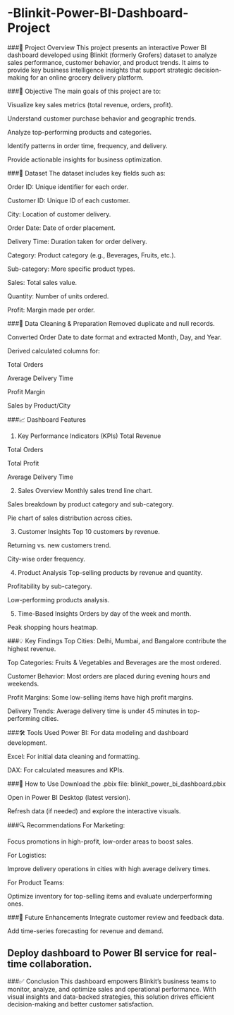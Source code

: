 # -Blinkit-Power-BI-Dashboard-Project
###📌 Project Overview
This project presents an interactive Power BI dashboard developed using Blinkit (formerly Grofers) dataset to analyze sales performance, customer behavior, and product trends. It aims to provide key business intelligence insights that support strategic decision-making for an online grocery delivery platform.

###🎯 Objective
The main goals of this project are to:

Visualize key sales metrics (total revenue, orders, profit).

Understand customer purchase behavior and geographic trends.

Analyze top-performing products and categories.

Identify patterns in order time, frequency, and delivery.

Provide actionable insights for business optimization.

###📁 Dataset
The dataset includes key fields such as:

Order ID: Unique identifier for each order.

Customer ID: Unique ID of each customer.

City: Location of customer delivery.

Order Date: Date of order placement.

Delivery Time: Duration taken for order delivery.

Category: Product category (e.g., Beverages, Fruits, etc.).

Sub-category: More specific product types.

Sales: Total sales value.

Quantity: Number of units ordered.

Profit: Margin made per order.

###🧹 Data Cleaning & Preparation
Removed duplicate and null records.

Converted Order Date to date format and extracted Month, Day, and Year.

Derived calculated columns for:

Total Orders

Average Delivery Time

Profit Margin

Sales by Product/City

###📈 Dashboard Features
1. Key Performance Indicators (KPIs)
Total Revenue

Total Orders

Total Profit

Average Delivery Time

2. Sales Overview
Monthly sales trend line chart.

Sales breakdown by product category and sub-category.

Pie chart of sales distribution across cities.

3. Customer Insights
Top 10 customers by revenue.

Returning vs. new customers trend.

City-wise order frequency.

4. Product Analysis
Top-selling products by revenue and quantity.

Profitability by sub-category.

Low-performing products analysis.

5. Time-Based Insights
Orders by day of the week and month.

Peak shopping hours heatmap.

###💡 Key Findings
Top Cities: Delhi, Mumbai, and Bangalore contribute the highest revenue.

Top Categories: Fruits & Vegetables and Beverages are the most ordered.

Customer Behavior: Most orders are placed during evening hours and weekends.

Profit Margins: Some low-selling items have high profit margins.

Delivery Trends: Average delivery time is under 45 minutes in top-performing cities.

###🛠️ Tools Used
Power BI: For data modeling and dashboard development.

Excel: For initial data cleaning and formatting.

DAX: For calculated measures and KPIs.

###📂 How to Use
Download the .pbix file:
blinkit_power_bi_dashboard.pbix

Open in Power BI Desktop (latest version).

Refresh data (if needed) and explore the interactive visuals.

###🔍 Recommendations
For Marketing:

Focus promotions in high-profit, low-order areas to boost sales.

For Logistics:

Improve delivery operations in cities with high average delivery times.

For Product Teams:

Optimize inventory for top-selling items and evaluate underperforming ones.

###🚀 Future Enhancements
Integrate customer review and feedback data.

Add time-series forecasting for revenue and demand.

Deploy dashboard to Power BI service for real-time collaboration.
---
###✅ Conclusion
This dashboard empowers Blinkit’s business teams to monitor, analyze, and optimize sales and operational performance. With visual insights and data-backed strategies, this solution drives efficient decision-making and better customer satisfaction.
